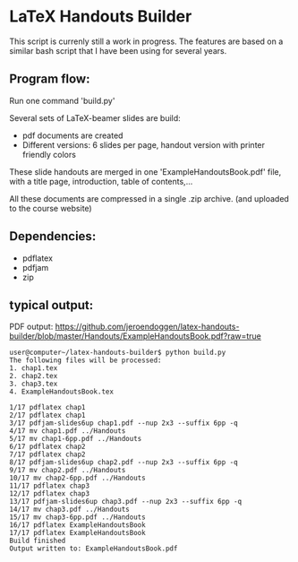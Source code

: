 LaTeX Handouts Builder
======================

This script is currenly still a work in progress. The features are based on a similar bash script that I have been using for several years.

Program flow:
-------------
Run one command 'build.py'

Several sets of LaTeX-beamer slides are build:
 * pdf documents are created
 * Different versions: 6 slides per page, handout version with printer friendly colors

These slide handouts are merged in one 'ExampleHandoutsBook.pdf' file, with a title page, introduction, table of contents,...

All these documents are compressed in a single .zip archive. (and uploaded to the course website)

Dependencies:
-------------
 * pdflatex
 * pdfjam
 * zip

typical output:
---------------
PDF output: https://github.com/jeroendoggen/latex-handouts-builder/blob/master/Handouts/ExampleHandoutsBook.pdf?raw=true

    user@computer~/latex-handouts-builder$ python build.py 
    The following files will be processed:
    1. chap1.tex
    2. chap2.tex
    3. chap3.tex
    4. ExampleHandoutsBook.tex

    1/17 pdflatex chap1
    2/17 pdflatex chap1
    3/17 pdfjam-slides6up chap1.pdf --nup 2x3 --suffix 6pp -q
    4/17 mv chap1.pdf ../Handouts
    5/17 mv chap1-6pp.pdf ../Handouts
    6/17 pdflatex chap2
    7/17 pdflatex chap2
    8/17 pdfjam-slides6up chap2.pdf --nup 2x3 --suffix 6pp -q
    9/17 mv chap2.pdf ../Handouts
    10/17 mv chap2-6pp.pdf ../Handouts
    11/17 pdflatex chap3
    12/17 pdflatex chap3
    13/17 pdfjam-slides6up chap3.pdf --nup 2x3 --suffix 6pp -q
    14/17 mv chap3.pdf ../Handouts
    15/17 mv chap3-6pp.pdf ../Handouts
    16/17 pdflatex ExampleHandoutsBook
    17/17 pdflatex ExampleHandoutsBook
    Build finished
    Output written to: ExampleHandoutsBook.pdf


